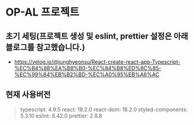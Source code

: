 # OP-AL 프로젝트

## 초기 세팅(프로젝트 생성 및 eslint, prettier 설정은 아래 블로그를 참고했습니다.)

- https://velog.io/@junghyeonsu/React-create-react-app-Typescript-%EC%B4%88%EA%B8%B0-%EC%84%B8%ED%8C%85-%EC%99%84%EB%B2%BD-%EC%A0%95%EB%A6%AC

## 현재 사용버전

> typescript: 4.9.5
> react: 18.2.0
> react-dom: 18.2.0
> styled-components: 5.3.10
> eslint: 8.42.0
> prettier: 2.8.8
